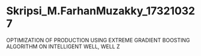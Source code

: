 # Skripsi_M.FarhanMuzakky_173210327
OPTIMIZATION OF PRODUCTION USING EXTREME GRADIENT BOOSTING ALGORITHM ON INTELLIGENT WELL, WELL Z
